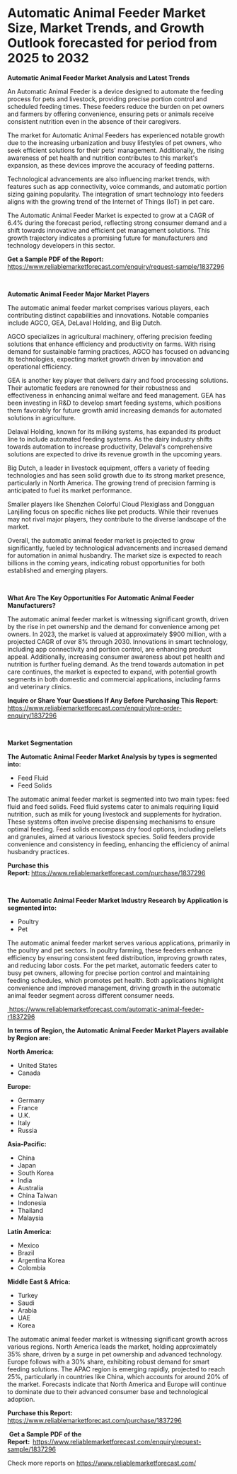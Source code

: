 <p><h1>Automatic Animal Feeder Market Size, Market Trends, and Growth Outlook forecasted for period from 2025 to 2032</h1></p><p><strong>Automatic Animal Feeder Market Analysis and Latest Trends</strong></p>
<p><p>An Automatic Animal Feeder is a device designed to automate the feeding process for pets and livestock, providing precise portion control and scheduled feeding times. These feeders reduce the burden on pet owners and farmers by offering convenience, ensuring pets or animals receive consistent nutrition even in the absence of their caregivers. </p><p>The market for Automatic Animal Feeders has experienced notable growth due to the increasing urbanization and busy lifestyles of pet owners, who seek efficient solutions for their pets' management. Additionally, the rising awareness of pet health and nutrition contributes to this market's expansion, as these devices improve the accuracy of feeding patterns. </p><p>Technological advancements are also influencing market trends, with features such as app connectivity, voice commands, and automatic portion sizing gaining popularity. The integration of smart technology into feeders aligns with the growing trend of the Internet of Things (IoT) in pet care. </p><p>The Automatic Animal Feeder Market is expected to grow at a CAGR of 6.4% during the forecast period, reflecting strong consumer demand and a shift towards innovative and efficient pet management solutions. This growth trajectory indicates a promising future for manufacturers and technology developers in this sector.</p></p>
<p><strong>Get a Sample PDF of the Report:&nbsp;</strong> <a href="https://www.reliablemarketforecast.com/enquiry/request-sample/1837296?utm_campaign=2456&utm_medium=2&utm_source=Github&utm_content=ia&utm_term=11042025&utm_id=automatic-animal-feeder">https://www.reliablemarketforecast.com/enquiry/request-sample/1837296</a></p>
<p>&nbsp;</p>
<p><strong>Automatic Animal Feeder Major Market Players</strong></p>
<p><p>The automatic animal feeder market comprises various players, each contributing distinct capabilities and innovations. Notable companies include AGCO, GEA, DeLaval Holding, and Big Dutch. </p><p>AGCO specializes in agricultural machinery, offering precision feeding solutions that enhance efficiency and productivity on farms. With rising demand for sustainable farming practices, AGCO has focused on advancing its technologies, expecting market growth driven by innovation and operational efficiency.</p><p>GEA is another key player that delivers dairy and food processing solutions. Their automatic feeders are renowned for their robustness and effectiveness in enhancing animal welfare and feed management. GEA has been investing in R&D to develop smart feeding systems, which positions them favorably for future growth amid increasing demands for automated solutions in agriculture.</p><p>Delaval Holding, known for its milking systems, has expanded its product line to include automated feeding systems. As the dairy industry shifts towards automation to increase productivity, Delaval's comprehensive solutions are expected to drive its revenue growth in the upcoming years.</p><p>Big Dutch, a leader in livestock equipment, offers a variety of feeding technologies and has seen solid growth due to its strong market presence, particularly in North America. The growing trend of precision farming is anticipated to fuel its market performance.</p><p>Smaller players like Shenzhen Colorful Cloud Plexiglass and Dongguan Lanjiling focus on specific niches like pet products. While their revenues may not rival major players, they contribute to the diverse landscape of the market.</p><p>Overall, the automatic animal feeder market is projected to grow significantly, fueled by technological advancements and increased demand for automation in animal husbandry. The market size is expected to reach billions in the coming years, indicating robust opportunities for both established and emerging players.</p></p>
<p>&nbsp;</p>
<p><strong>What Are The Key Opportunities For Automatic Animal Feeder Manufacturers?</strong></p>
<p><p>The automatic animal feeder market is witnessing significant growth, driven by the rise in pet ownership and the demand for convenience among pet owners. In 2023, the market is valued at approximately $900 million, with a projected CAGR of over 8% through 2030. Innovations in smart technology, including app connectivity and portion control, are enhancing product appeal. Additionally, increasing consumer awareness about pet health and nutrition is further fueling demand. As the trend towards automation in pet care continues, the market is expected to expand, with potential growth segments in both domestic and commercial applications, including farms and veterinary clinics.</p></p>
<p><strong>Inquire or Share Your Questions If Any Before Purchasing This Report:</strong> <a href="https://www.reliablemarketforecast.com/enquiry/pre-order-enquiry/1837296?utm_campaign=2456&utm_medium=2&utm_source=Github&utm_content=ia&utm_term=11042025&utm_id=automatic-animal-feeder">https://www.reliablemarketforecast.com/enquiry/pre-order-enquiry/1837296</a></p>
<p>&nbsp;</p>
<p><strong>Market Segmentation</strong></p>
<p><strong>The Automatic Animal Feeder Market Analysis by types is segmented into:</strong></p>
<p><ul><li>Feed Fluid</li><li>Feed Solids</li></ul></p>
<p><p>The automatic animal feeder market is segmented into two main types: feed fluid and feed solids. Feed fluid systems cater to animals requiring liquid nutrition, such as milk for young livestock and supplements for hydration. These systems often involve precise dispensing mechanisms to ensure optimal feeding. Feed solids encompass dry food options, including pellets and granules, aimed at various livestock species. Solid feeders provide convenience and consistency in feeding, enhancing the efficiency of animal husbandry practices.</p></p>
<p><strong>Purchase this Report:&nbsp;</strong><a href="https://www.reliablemarketforecast.com/purchase/1837296?utm_campaign=2456&utm_medium=2&utm_source=Github&utm_content=ia&utm_term=11042025&utm_id=automatic-animal-feeder">https://www.reliablemarketforecast.com/purchase/1837296</a></p>
<p>&nbsp;</p>
<p><strong>The Automatic Animal Feeder Market Industry Research by Application is segmented into:</strong></p>
<p><ul><li>Poultry</li><li>Pet</li></ul></p>
<p><p>The automatic animal feeder market serves various applications, primarily in the poultry and pet sectors. In poultry farming, these feeders enhance efficiency by ensuring consistent feed distribution, improving growth rates, and reducing labor costs. For the pet market, automatic feeders cater to busy pet owners, allowing for precise portion control and maintaining feeding schedules, which promotes pet health. Both applications highlight convenience and improved management, driving growth in the automatic animal feeder segment across different consumer needs.</p></p>
<p><a href="https://www.reliablemarketforecast.com/automatic-animal-feeder-r1837296?utm_campaign=2456&utm_medium=2&utm_source=Github&utm_content=ia&utm_term=11042025&utm_id=automatic-animal-feeder">&nbsp;https://www.reliablemarketforecast.com/automatic-animal-feeder-r1837296</a></p>
<p><strong>In terms of Region, the Automatic Animal Feeder Market Players available by Region are:</strong></p>
<p>
    <p> <strong> North America: </strong>
        <ul>
            <li>United States</li>
            <li>Canada</li>
        </ul>
        </p> 
    <p> <strong> Europe: </strong>
        <ul>
            <li>Germany</li>
            <li>France</li>
            <li>U.K.</li>
            <li>Italy</li>
            <li>Russia</li>
        </ul>
        </p> 
    <p> <strong> Asia-Pacific: </strong>
        <ul>
            <li>China</li>
            <li>Japan</li>
            <li>South Korea</li>
            <li>India</li>
            <li>Australia</li>
            <li>China Taiwan</li>
            <li>Indonesia</li>
            <li>Thailand</li>
            <li>Malaysia</li>
        </ul>
        </p> 
    <p> <strong> Latin America: </strong>
        <ul>
            <li>Mexico</li>
            <li>Brazil</li>
            <li>Argentina Korea</li>
            <li>Colombia</li>
        </ul>
        </p> 
    <p> <strong> Middle East & Africa: </strong>
        <ul>
            <li>Turkey</li>
            <li>Saudi</li>
            <li>Arabia</li>
            <li>UAE</li>
            <li>Korea</li>
        </ul>
    </p>
    </p>
<p><p>The automatic animal feeder market is witnessing significant growth across various regions. North America leads the market, holding approximately 35% share, driven by a surge in pet ownership and advanced technology. Europe follows with a 30% share, exhibiting robust demand for smart feeding solutions. The APAC region is emerging rapidly, projected to reach 25%, particularly in countries like China, which accounts for around 20% of the market. Forecasts indicate that North America and Europe will continue to dominate due to their advanced consumer base and technological adoption.</p></p>
<p><strong>Purchase this Report: </strong><a href="https://www.reliablemarketforecast.com/purchase/1837296?utm_campaign=2456&utm_medium=2&utm_source=Github&utm_content=ia&utm_term=11042025&utm_id=automatic-animal-feeder">https://www.reliablemarketforecast.com/purchase/1837296</a></p>
<p>&nbsp;<strong>Get a Sample PDF of the Report:&nbsp;&nbsp;</strong><a href="https://www.reliablemarketforecast.com/enquiry/request-sample/1837296?utm_campaign=2456&utm_medium=2&utm_source=Github&utm_content=ia&utm_term=11042025&utm_id=automatic-animal-feeder">https://www.reliablemarketforecast.com/enquiry/request-sample/1837296</a></p>
<p><strong></strong></p>
<p>Check more reports on <a href="https://www.reliablemarketforecast.com/?utm_campaign=2456&utm_medium=2&utm_source=Github&utm_content=ia&utm_term=11042025&utm_id=automatic-animal-feeder">https://www.reliablemarketforecast.com/</a></p>